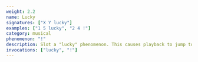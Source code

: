 ```yaml
---
weight: 2.2
name: Lucky
signatures: ["X Y lucky"]
examples: ["1 5 lucky", "2 4 !"]
category: musical
phenomenon: "!"
description: Slot a "lucky" phenomenon. This causes playback to jump to a random, not-empty slot in the track.
invocations: ["lucky", "!"]
---
```

